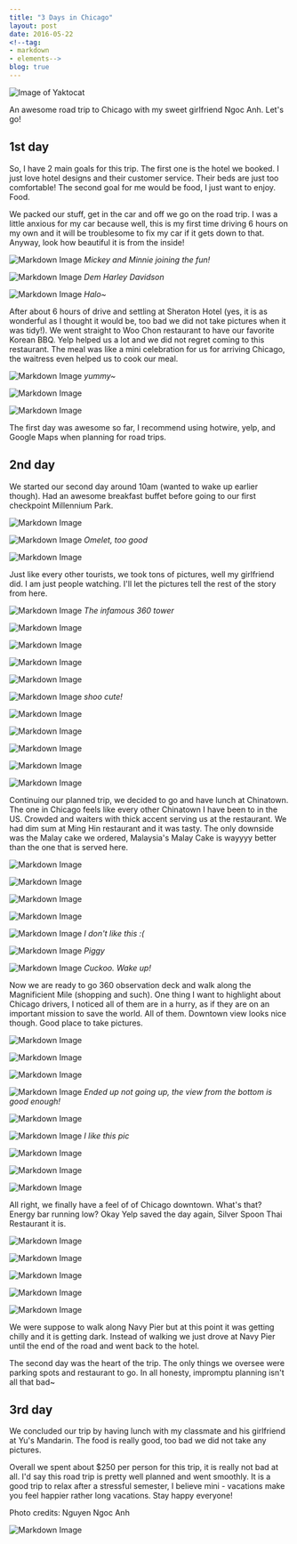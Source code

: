 ```yaml
---
title: "3 Days in Chicago"
layout: post
date: 2016-05-22
<!--tag:
- markdown
- elements-->
blog: true
---
```


  ![Image of Yaktocat][1]




An awesome road trip to Chicago with my sweet girlfriend Ngoc Anh. Let's go!

## 1st day

  So, I have 2 main goals for this trip. The first one is the hotel we booked. I
  just love hotel designs and their customer service. Their beds are just too
  comfortable! The second goal for me would be food, I just want
  to enjoy. Food.

  We packed our stuff, get in the car and off we go on the road trip. I was a
  little anxious for my car because well, this is my first time driving 6 hours
  on my own and it will be troublesome to fix my car if it gets down to that.
  Anyway, look how beautiful it is from the inside!

  ![Markdown Image][2]
  *Mickey and Minnie joining the fun!*


![Markdown Image][3]
*Dem Harley Davidson*

![Markdown Image][4]
*Halo~*

  After about 6 hours of drive and settling at Sheraton Hotel (yes, it is
  as wonderful as I thought it would be, too bad we did not take pictures when
  it was tidy!). We went straight to Woo Chon restaurant to have our favorite
  Korean BBQ. Yelp helped us a lot and we did not regret coming to this
  restaurant. The meal was like a mini celebration for us for arriving Chicago,
  the waitress even helped us to cook our meal.

  ![Markdown Image][5]
  *yummy~*

  ![Markdown Image][6]

  ![Markdown Image][7]

  The first day was awesome so far, I recommend using hotwire, yelp, and Google
  Maps when planning for road trips.



## 2nd day

  We started our second day around 10am (wanted to wake up earlier though). Had
  an awesome breakfast buffet before going to our first checkpoint Millennium
  Park.

  ![Markdown Image][8]

  ![Markdown Image][9]
  *Omelet, too good*

  ![Markdown Image][10]


  Just like every other tourists, we took tons of pictures, well my girlfriend
  did. I am just people watching. I'll let the pictures tell the rest of the
  story from here.

  ![Markdown Image][11]
  *The infamous 360 tower*

  ![Markdown Image][12]

  ![Markdown Image][13]

  ![Markdown Image][14]

  ![Markdown Image][15]

  ![Markdown Image][16]
  *shoo cute!*

  ![Markdown Image][18]

  ![Markdown Image][19]

  ![Markdown Image][20]

  ![Markdown Image][21]

  ![Markdown Image][22]

  Continuing our planned trip, we decided to go and have lunch at Chinatown.
  The one in Chicago feels like every other Chinatown I have been to in the US.
  Crowded and waiters with thick accent serving us at the restaurant. We had
  dim sum at Ming Hin restaurant and it was tasty. The only downside was the
  Malay cake we ordered, Malaysia's Malay Cake is wayyyy better than the one
  that is served here.

  ![Markdown Image][23]

  ![Markdown Image][24]

  ![Markdown Image][25]

  ![Markdown Image][26]

  ![Markdown Image][27]
  *I don't like this :(*

  ![Markdown Image][28]
  *Piggy*

  ![Markdown Image][29]
  *Cuckoo. Wake up!*

  Now we are ready to go 360 observation deck and walk along the Magnificient
  Mile (shopping and such). One thing I want to highlight about Chicago drivers,
  I noticed all of them are in a hurry, as if they are on an important mission
  to save the world. All of them. Downtown view looks nice though. Good place to
  take pictures.

  ![Markdown Image][30]

  ![Markdown Image][31]

  ![Markdown Image][32]

  ![Markdown Image][33]
  *Ended up not going up, the view from the bottom is good enough!*

  ![Markdown Image][34]

  ![Markdown Image][35]
  *I like this pic*

  ![Markdown Image][36]

  ![Markdown Image][37]

  ![Markdown Image][38]

  All right, we finally have a feel of of Chicago downtown. What's that? Energy
  bar running low? Okay Yelp saved the day again, Silver Spoon Thai Restaurant
  it is.

  ![Markdown Image][39]

  ![Markdown Image][40]

  ![Markdown Image][41]

  ![Markdown Image][42]

  ![Markdown Image][43]

  We were suppose to walk along Navy Pier but at this point it was getting
  chilly and it is getting dark. Instead of walking we just drove at Navy Pier
  until the end of the road and went back to the hotel.

  The second day was the heart of the trip. The only things we oversee were
  parking spots and restaurant to go. In all honesty, impromptu planning isn't
  all that bad~

## 3rd day

  We concluded our trip by having lunch with my classmate and his girlfriend at
  Yu's Mandarin. The food is really good, too bad we did not take any pictures.

  Overall we spent about $250 per person for this trip, it is really not bad at
  all. I'd say this road trip is pretty well planned and went smoothly. It is a good
  trip to relax after a stressful semester, I believe mini - vacations make you
  feel happier rather long vacations. Stay happy everyone!

Photo credits: Nguyen Ngoc Anh

  ![Markdown Image][17]

[1]: liewsanmin.github.io/chicago-5-20-images/IMG_0118.jpg
[2]: /chicago-5-20-images/car_trip_1.jpg
[3]: /chicago-5-20-images/car_trip_2.jpg
[4]: /chicago-5-20-images/car_trip_3.jpg
[5]: /chicago-5-20-images/bbq_1.jpg
[6]: /chicago-5-20-images/bbq_2.jpg
[7]: /chicago-5-20-images/bbq_3.jpg
[8]: /chicago-5-20-images/buffet_1.jpg
[9]: /chicago-5-20-images/buffet_2.jpg
[10]: /chicago-5-20-images/buffet_3.jpg
[11]: /chicago-5-20-images/m_park_1.jpg
[12]: /chicago-5-20-images/m_park_2.jpg
[13]: /chicago-5-20-images/m_park_3.jpg
[14]: /chicago-5-20-images/m_park_4.jpg
[15]: /chicago-5-20-images/m_park_5.jpg
[16]: /chicago-5-20-images/m_park_6.jpg
[17]: /chicago-5-20-images/m_park_7.jpg
[18]: /chicago-5-20-images/m_park_8.jpg
[19]: /chicago-5-20-images/m_park_9.jpg
[20]: /chicago-5-20-images/m_park_10.jpg
[21]: /chicago-5-20-images/m_park_11.jpg
[22]: /chicago-5-20-images/m_park_12.jpg
[23]: /chicago-5-20-images/chinatown_1.jpg
[24]: /chicago-5-20-images/chinatown_2.jpg
[25]: /chicago-5-20-images/chinatown_3.jpg
[26]: /chicago-5-20-images/chinatown_4.jpg
[27]: /chicago-5-20-images/chinatown_5.jpg
[28]: /chicago-5-20-images/chinatown_6.jpg
[29]: /chicago-5-20-images/chinatown_7.jpg
[30]: /chicago-5-20-images/downtown_1.jpg
[31]: /chicago-5-20-images/downtown_2.jpg
[32]: /chicago-5-20-images/downtown_3.jpg
[33]: /chicago-5-20-images/downtown_4.jpg
[34]: /chicago-5-20-images/downtown_5.jpg
[35]: /chicago-5-20-images/downtown_6.jpg
[36]: /chicago-5-20-images/downtown_7.jpg
[37]: /chicago-5-20-images/downtown_8.jpg
[38]: /chicago-5-20-images/downtown_9.jpg
[39]: /chicago-5-20-images/thai_1.jpg
[40]: /chicago-5-20-images/thai_2.jpg
[41]: /chicago-5-20-images/thai_3.jpg
[42]: /chicago-5-20-images/thai_4.jpg
[43]: /chicago-5-20-images/thai_5.jpg
